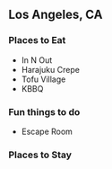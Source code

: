 ## Los Angeles, CA

### Places to Eat
- In N Out
- Harajuku Crepe
- Tofu Village
- KBBQ

### Fun things to do
- Escape Room

### Places to Stay
